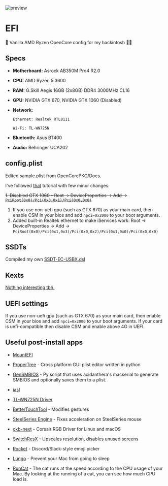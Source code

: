 ![preview](https://raw.githubusercontent.com/yungtry/EFI/master/screenshot.png)

# EFI
 Vanilla AMD Ryzen OpenCore config for my hackintosh 🏴‍☠️ 
## Specs
* **Motherboard:**  Asrock AB350M Pro4 R2.0

* **CPU:** AMD Ryzen 5 3600

* **RAM:** G.Skill Aegis 16GB (2x8GB) DDR4 3000MHz CL16

* **GPU:** NVIDIA GTX 670, NVIDIA GTX 1060 (Disabled)

* **Network:**

      Ethernet: Realtek RTL8111

      Wi-Fi: TL-WN725N

* **Bluetooth:** Asus BT400

* **Audio:** Behringer UCA202

## config.plist

Edited sample.plist from OpenCorePKG/Docs.

I've followed [that](https://khronokernel-2.gitbook.io/opencore-vanilla-desktop-guide/amd-config.plist/amd-config) tutorial with few minor changes:

~~1. Disabled GTX 1060 - Root -> DeviceProperties -> Add -> `PciRoot(0x0)/Pci(0x3,0x1)/Pci(0x0,0x0)`~~

1. If you use non-uefi gpu (such as GTX 670) as your main card, then enable CSM in your bios and add `npci=0x2000` to your boot arguments.
2. Added built-in Realtek ethernet to make iServices work: Root -> DeviceProperties -> Add -> `PciRoot(0x0)/Pci(0x1,0x3)/Pci(0x0,0x2)/Pci(0x1,0x0)/Pci(0x0,0x0)`

## SSDTs

Compiled my own [SSDT-EC-USBX.dsl](https://github.com/yungtry/EFI/blob/master/EFI/OC/ACPI/SSDT-EC-USBX.dsl)

## Kexts

[Nothing interesting tbh.](https://github.com/yungtry/EFI/tree/master/EFI/OC/Kexts)

## UEFI settings

If you use non-uefi gpu (such as GTX 670) as your main card, then enable CSM in your bios and add `npci=0x2000` to your boot arguments. 
If your card is uefi-compatible then disable CSM and enable above 4G in UEFI.

## Useful post-install apps

* [MountEFI](https://github.com/corpnewt/MountEFI)

* [ProperTree](https://github.com/corpnewt/ProperTree) - Cross platform GUI plist editor written in python

* [GenSMBIOS](https://github.com/corpnewt/GenSMBIOS) - Py script that uses acidanthera's macserial to generate SMBIOS and optionally saves them to a plist.

* [iasl](https://github.com/RehabMan/Intel-iasl)

* [TL-WN725N Driver](https://www.tp-link.com/en/support/download/tl-wn725n/)

* [BetterTouchTool](https://folivora.ai/) - Modifies gestures

* [SteelSeries Engine](https://steelseries.com/engine) - Fixes acceleration on SteelSeries mouse

* [ckb-next](https://github.com/ckb-next/ckb-next) - Corsair RGB Driver for Linux and macOS

* [SwitchResX](https://www.madrau.com/) - Upscales resolution, disables unused screens

* [Rocket](https://matthewpalmer.net/rocket/) - Discord/Slack-style emoji picker

* [Lungo](https://sindresorhus.com/lungo) - Prevent your Mac from going to sleep

* [RunCat](https://apps.apple.com/us/app/runcat/id1429033973?mt=12) - The cat runs at the speed according to the CPU usage of your Mac. By looking at the running of a cat, you can see how much CPU load is.
